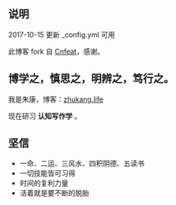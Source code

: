 ﻿## 说明

2017-10-15  更新 _config.yml 可用

此博客 fork 自 [Cnfeat](https://github.com/cnfeat/blog.io)，感谢。

## 博学之，慎思之，明辨之，笃行之。

我是朱康，博客：[zhukang.life](www.zhukang.life)

现在研习 **认知写作学** 。

## 坚信

- 一命、二运、三风水、四积阴德、五读书
- 一切技能皆可习得
- 时间的复利力量
- 活着就是要不断的脱胎 



